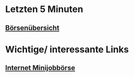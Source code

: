 # Letzten 5 Minuten 
## [Börsenübersicht](https://coin360.io/)
# Wichtige/ interessante Links
## [Internet Minijobbörse](https://www.fiverr.com/)
